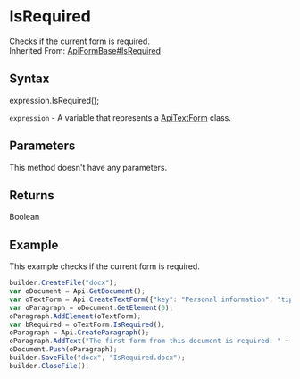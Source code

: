 # IsRequired

Checks if the current form is required.<br>Inherited From: [ApiFormBase#IsRequired](../../ApiFormBase/Methods/IsRequired.md)

## Syntax

expression.IsRequired();

`expression` - A variable that represents a [ApiTextForm](../ApiTextForm.md) class.

## Parameters

This method doesn't have any parameters.

## Returns

Boolean

## Example

This example checks if the current form is required.

```javascript
builder.CreateFile("docx");
var oDocument = Api.GetDocument();
var oTextForm = Api.CreateTextForm({"key": "Personal information", "tip": "Enter your first name", "required": true, "placeholder": "First name", "comb": true, "maxCharacters": 10, "cellWidth": 3, "multiLine": false, "autoFit": false});
var oParagraph = oDocument.GetElement(0);
oParagraph.AddElement(oTextForm);
var bRequired = oTextForm.IsRequired();
oParagraph = Api.CreateParagraph();
oParagraph.AddText("The first form from this document is required: " + bRequired);
oDocument.Push(oParagraph);
builder.SaveFile("docx", "IsRequired.docx");
builder.CloseFile();
```